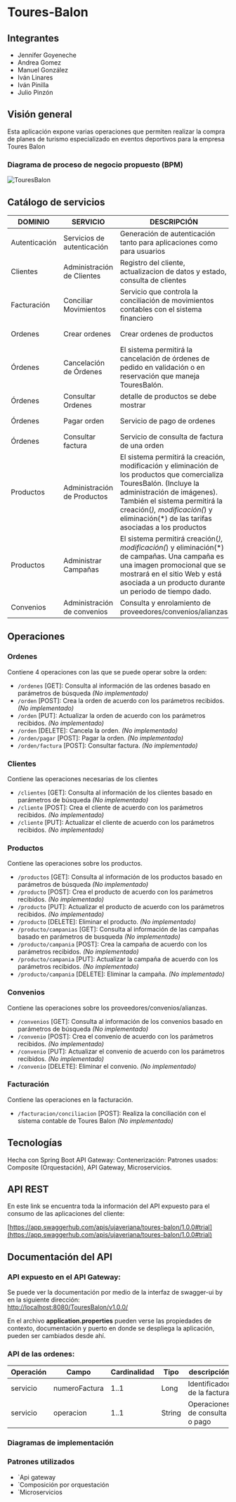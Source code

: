 # Toures-Balon

## Integrantes

 - Jennifer Goyeneche
 - Andrea Gomez
 - Manuel González 
 - Iván Linares 
 - Iván Pinilla 
 - Julio Pinzón

## Visión general

Esta aplicación expone varias operaciones que permiten realizar la compra de planes de turismo especializado en eventos deportivos para la empresa Toures Balon

### Diagrama de proceso de negocio propuesto (BPM)

![TouresBalon](https://github.com/optimus1006/toures-balon/blob/master/diagrams/TouresBalonPago.png)

## Catálogo de servicios

DOMINIO | SERVICIO | DESCRIPCIÓN | CANAL
--- | --- | --- | --- 
Autenticación | Servicios de autenticación | Generación de autenticación tanto para aplicaciones como para usuarios | Web, Movil
Clientes | Administración de Clientes | Registro del cliente, actualizacion de datos y estado, consulta de clientes | Web, Movil
Facturación | Conciliar Movimientos | Servicio que controla la conciliación de movimientos contables con el sistema financiero | Web
Ordenes | Crear ordenes | Crear ordenes de productos | Web, Movil
Órdenes | Cancelación de Órdenes | El sistema permitirá la cancelación de órdenes de pedido en validación o en reservación que maneja TouresBalón. | Web, Movil
Órdenes | Consultar Ordenes | detalle de productos se debe mostrar | Web, Movil
Órdenes | Pagar orden | Servicio de pago de ordenes | Web, Movil
Órdenes | Consultar factura | Servicio de consulta de factura de una orden | Web, Movil
Productos | Administración de Productos | El sistema permitirá la creación, modificación y eliminación de los productos que comercializa TouresBalón. (Incluye la administración de imágenes). También el sistema permitirá la creación(*), modificación(*) y eliminación(*) de las tarifas asociadas a los productos | Web, Movil
Productos | Administrar Campañas | El sistema permitirá creación(*), modificación(*) y eliminación(*) de campañas. Una campaña es una imagen promocional que se mostrará en el sitio Web y está asociada a un producto durante un periodo de tiempo dado. | Web, Movil
Convenios | Administración de convenios | Consulta y enrolamiento de proveedores/convenios/alianzas  | Web

## Operaciones

### Ordenes

Contiene 4 operaciones con las que se puede operar sobre la orden: 

- `/ordenes` [GET]: Consulta al información de las ordenes basado en parámetros de búsqueda *(No implementado)*
- `/orden` [POST]: Crea la orden de acuerdo con los parámetros recibidos. *(No implementado)*
- `/orden` [PUT]: Actualizar la orden de acuerdo con los parámetros recibidos. *(No implementado)*
- `/orden` [DELETE]: Cancela la orden. *(No implementado)*
- `/orden/pagar` [POST]: Pagar la orden. *(No implementado)*
- `/orden/factura` [POST]: Consultar factura. *(No implementado)*

### Clientes

Contiene las operaciones necesarias de los clientes

- `/clientes` [GET]: Consulta al información de los clientes basado en parámetros de búsqueda *(No implementado)*
- `/cliente` [POST]: Crea el cliente de acuerdo con los parámetros recibidos. *(No implementado)*
- `/cliente` [PUT]: Actualizar el cliente de acuerdo con los parámetros recibidos. *(No implementado)*

### Productos

Contiene las operaciones sobre los productos.

- `/productos` [GET]: Consulta al información de los productos basado en parámetros de búsqueda *(No implementado)*
- `/producto` [POST]: Crea el producto de acuerdo con los parámetros recibidos. *(No implementado)*
- `/producto` [PUT]: Actualizar el producto de acuerdo con los parámetros recibidos. *(No implementado)*
- `/producto` [DELETE]: Eliminar el producto. *(No implementado)*
- `/producto/campanias` [GET]: Consulta al información de las campañas basado en parámetros de busqueda *(No implementado)*
- `/producto/campania` [POST]: Crea la campaña de acuerdo con los parámetros recibidos. *(No implementado)*
- `/producto/campania` [PUT]: Actualizar la campaña de acuerdo con los parámetros recibidos. *(No implementado)*
- `/producto/campania` [DELETE]: Eliminar la campaña. *(No implementado)*

### Convenios

Contiene las operaciones sobre los proveedores/convenios/alianzas.

- `/convenios` [GET]: Consulta al información de los convenios basado en parámetros de búsqueda *(No implementado)*
- `/convenio` [POST]: Crea el convenio de acuerdo con los parámetros recibidos. *(No implementado)*
- `/convenio` [PUT]: Actualizar el convenio de acuerdo con los parámetros recibidos. *(No implementado)*
- `/convenio` [DELETE]: Eliminar el convenio. *(No implementado)*

### Facturación

Contiene las operaciones en la facturación.

- `/facturacion/conciliacion` [POST]: Realiza la conciliación con el sistema contable de Toures Balon *(No implementado)*

## Tecnologías

Hecha con Spring Boot
API Gateway: 
Contenerización: 
Patrones usados: Composite (Orquestación), API Gateway, Microservicios.

## API REST

En este link se encuentra toda la información del API expuesto para el consumo de las aplicaciones del cliente: 

[https://app.swaggerhub.com/apis/ujaveriana/toures-balon/1.0.0#trial](https://app.swaggerhub.com/apis/ujaveriana/toures-balon/1.0.0#trial)

## Documentación del API

### API expuesto en el API Gateway:

Se puede ver la documentación por medio de la interfaz de swagger-ui by en la siguiente dirección:  
[http://localhost:8080/TouresBalon/v1.0.0/](http://localhost:8080/TouresBalon/v1.0.0/)

En el archivo **application.properties** pueden verse las propiedades de contexto, documentación y puerto en donde se despliega la aplicación, pueden ser cambiados desde ahí.

### API de las ordenes:

|Operación|Campo|Cardinalidad|Tipo|descripción|
|--|--|--|--|--|
|servicio|numeroFactura|1..1|Long|Identificador de la factura|
|servicio|operacion|1..1|String|Operaciones de consulta o pago|

### Diagramas de implementación

### Patrones utilizados

- `Api gateway
- `Composición por orquestación
- `Microservicios

<!--stackedit_data:
eyJoaXN0b3J5IjpbLTU1Mzk5NDgsLTY1MzA0NzU5MCwzMzE5NT
U5NDMsLTE5NDIzNjY5NDAsLTE2NzA3NDYxMjIsNzk2OTI1Nzk4
LC0zNzYxMjM5ODYsLTcwNDc5MTUyNyw5MDcxMDk2MjhdfQ==
-->
